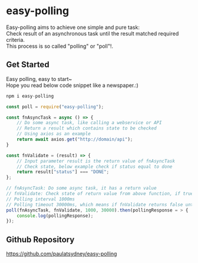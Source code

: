 # easy-polling

Easy-polling aims to achieve one simple and pure task:\
Check result of an asynchronous task until the result matched required criteria.\
This process is so called "polling" or "poll"!.

## Get Started

Easy polling, easy to start~\
Hope you read below code snippet like a newspaper.:)

```js
npm i easy-polling
```

```js
const poll = require("easy-polling");

const fnAsyncTask = async () => {
    // Do some async task, like calling a webservice or API
    // Return a result which contains state to be checked
    // Using axios as an example
    return await axios.get("http://domain/api");
}

const fnValidate = (result) => {
    // Input parameter result is the return value of fnAsyncTask
    // Check state, below example check if status equal to done
    return result["status"] === "DONE";
};

// fnAsyncTask: Do some async task, it has a return value
// fnValidate: Check state of return value from above function, if true, return the value, otherwise keep polling
// Polling interval 1000ms
// Polling timeout 30000ms, which means if fnValidate returns false until timeout, polling return null
poll(fnAsyncTask, fnValidate, 1000, 30000).then(pollingResponse = > {
    console.log(pollingResponse);
});
```

## Github Repository

https://github.com/paulatsydney/easy-polling
